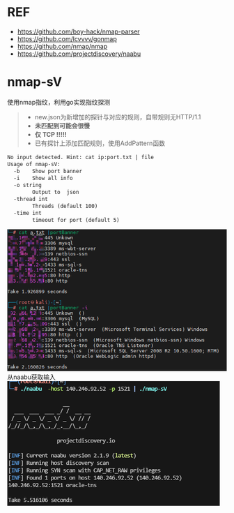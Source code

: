 # REF
- https://github.com/boy-hack/nmap-parser  
- https://github.com/lcvvvv/gonmap
- https://github.com/nmap/nmap
- https://github.com/projectdiscovery/naabu

# nmap-sV
使用nmap指纹，利用go实现指纹探测
>- new.json为新增加的探针与对应的规则，自带规则无HTTP/1.1
>- **未匹配到可能会很慢**
>- **仅 TCP  !!!!!**
>- 已有探针上添加匹配规则，使用AddPattern函数
```
No input detected. Hint: cat ip:port.txt | file
Usage of nmap-sV:
  -b    Show port banner
  -i    Show all info
  -o string
        Output to  json 
  -thread int
        Threads (default 100)
  -time int
        timeout for port (default 5)

```

![image](img/example.png)  
从naabu获取输入  
![img.png](img/img.png)
